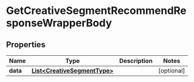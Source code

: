 

# GetCreativeSegmentRecommendResponseWrapperBody


## Properties

Name | Type | Description | Notes
------------ | ------------- | ------------- | -------------
**data** | [**List&lt;CreativeSegmentType&gt;**](CreativeSegmentType.md) |  |  [optional]



